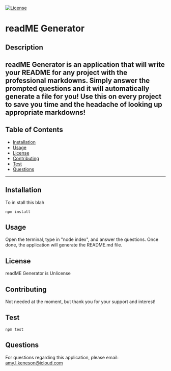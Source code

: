 
  
  [![License](https://img.shields.io/badge/license-Unlicense-blue.svg)](http://unlicense.org/)

  

  # readME Generator
  ## Description
  readME Generator is an application that will write your README for any project with the professional markdowns. Simply answer the prompted questions and it will automatically generate a file for you! Use this on every project to save you time and the headache of looking up appropriate markdowns!
  ---
  ## Table of Contents

  * [Installation](#installation)
  * [Usage](#usage)
  * [License](#license)
  * [Contributing](#contributing)
  * [Test](#test)
  * [Questions](#questions)
 ---
 ## Installation
  To in stall this blah
  ```
  npm install
  ```

  ## Usage
  Open the terminal, type in "node index", and answer the questions. Once done, the application will generate the README.md file.

  ## License
  readME Generator is Unlicense

  ## Contributing
  Not needed at the moment, but thank you for your support and interest!

  ## Test

  ```
  npm test
  ```

  ## Questions
  For questions regarding this application, please email: 
  amy.l.keneson@icloud.com




